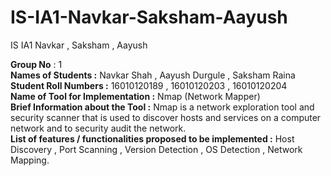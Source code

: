 # IS-IA1-Navkar-Saksham-Aayush
IS IA1 Navkar , Saksham , Aayush  

**Group No** : 1  
**Names of Students :** Navkar Shah , Aayush Durgule , Saksham Raina  
**Student Roll Numbers :** 16010120189 , 16010120203 , 16010120204  
**Name of Tool for Implementation :** Nmap (Network Mapper)  
**Brief Information about the Tool :** Nmap is a network exploration tool and security scanner that is used to discover hosts and services on a computer network and to security audit the network.  
**List of features / functionalities proposed to be implemented :** Host Discovery , Port Scanning , Version Detection , OS Detection , Network Mapping.  
